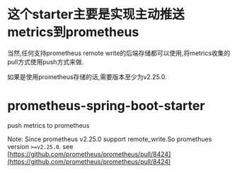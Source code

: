 #  这个starter主要是实现主动推送metrics到prometheus  

当然,任何支持prometheus remote write的后端存储都可以使用,将metrics收集的pull方式使用push方式来做.

如果是使用prometheus存储的话,需要版本至少为v2.25.0.

# prometheus-spring-boot-starter
push metrics to prometheus

Note: Since prometheus v2.25.0 support remote_write.So promethues version `>=v2.25.0`. see [https://github.com/prometheus/prometheus/pull/8424](https://github.com/prometheus/prometheus/pull/8424)